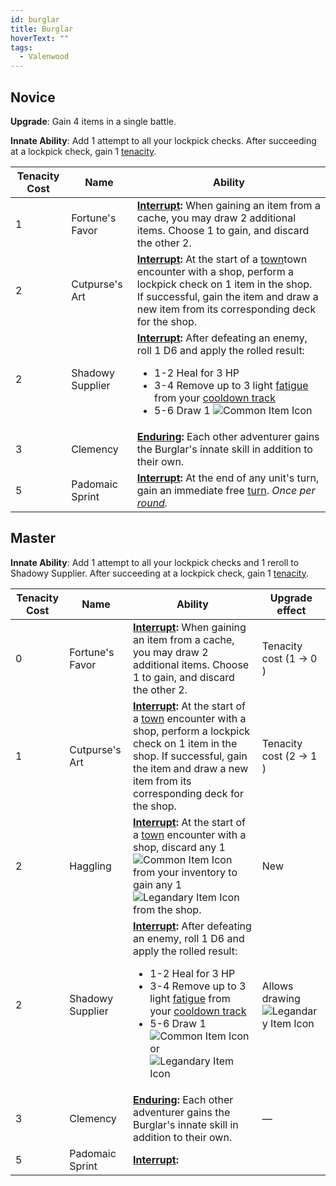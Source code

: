 ```yaml
---
id: burglar
title: Burglar
hoverText: ""
tags:
  - Valenwood
---
```


## Novice

**Upgrade**: Gain 4 items in a single battle.

**Innate Ability**: Add 1 attempt to all your lockpick checks. After succeeding at a lockpick check, gain 1 [tenacity](/docs/glossary/tenacity).

| Tenacity Cost | Name             | Ability                                                                                                                                                                                                                                                                                                                                                                      |
| ------------- | ---------------- | ---------------------------------------------------------------------------------------------------------------------------------------------------------------------------------------------------------------------------------------------------------------------------------------------------------------------------------------------------------------------------- |
| 1             | Fortune's Favor  | **[Interrupt](/docs/glossary/interrupt):** When gaining an item from a cache, you may draw 2 additional items. Choose 1 to gain, and discard the other 2.                                                                                                                                                                                                                    |
| 2             | Cutpurse's Art   | **[Interrupt](/docs/glossary/interrupt):** At the start of a [town](/docs/campaign/day/encounter-phase/town)town encounter with a shop, perform a lockpick check on 1 item in the shop. If successful, gain the item and draw a new item from its corresponding deck for the shop.                                                                                           |
| 2             | Shadowy Supplier | **[Interrupt](/docs/glossary/interrupt):** After defeating an enemy, roll 1 D6 and apply the rolled result: <ul><li>1-2 Heal for 3 HP</li><li>3-4 Remove up to 3 light [fatigue](/docs/glossary/fatigue) from your [cooldown track](/docs/glossary/cooldown-track)</li><li>5-6 Draw 1 <img src="/icons/common-item.svg" alt="Common Item Icon" class="icon-svg" /></li></ul> |
| 3             | Clemency         | **[Enduring](/docs/glossary/enduring):** Each other adventurer gains the Burglar's innate skill in addition to their own.                                                                                                                                                                                                                                                    |
| 5             | Padomaic Sprint  | **[Interrupt](/docs/glossary/interrupt):** At the end of any unit's turn, gain an immediate free [turn](/docs/glossary/turn). _Once per [round](/docs/battles/battle-round)._                                                                                                                                                                                                |

## Master

**Innate Ability**: Add 1 attempt to all your lockpick checks and 1 reroll to Shadowy Supplier. After succeeding at a lockpick check, gain 1 [tenacity](/docs/glossary/tenacity).

| Tenacity Cost | Name             | Ability                                                                                                                                                                                                                                                                                                                                                                                                                                                                    | Upgrade effect                                                                                        |
| ------------- | ---------------- | -------------------------------------------------------------------------------------------------------------------------------------------------------------------------------------------------------------------------------------------------------------------------------------------------------------------------------------------------------------------------------------------------------------------------------------------------------------------------- | ----------------------------------------------------------------------------------------------------- |
| 0             | Fortune's Favor  | **[Interrupt](/docs/glossary/interrupt):** When gaining an item from a cache, you may draw 2 additional items. Choose 1 to gain, and discard the other 2.                                                                                                                                                                                                                                                                                                                  | Tenacity cost (1 → 0 )                                                                                |
| 1             | Cutpurse's Art   | **[Interrupt](/docs/glossary/interrupt):** At the start of a [town](/docs/campaign/day/encounter-phase/town) encounter with a shop, perform a lockpick check on 1 item in the shop. If successful, gain the item and draw a new item from its corresponding deck for the shop.                                                                                                                                                                                             | Tenacity cost (2 → 1 )                                                                                |
| 2             | Haggling         | **[Interrupt](/docs/glossary/interrupt):** At the start of a [town](/docs/campaign/day/encounter-phase/town) encounter with a shop, discard any 1 <img src="/icons/common-item.svg" alt="Common Item Icon" className="icon-svg" /> from your inventory to gain any 1 <img src="/icons/legendary-item.svg" alt="Legandary Item Icon" className="icon-svg" /> from the shop.                                                                                                 | New                                                                                                   |
| 2             | Shadowy Supplier | **[Interrupt](/docs/glossary/interrupt):** After defeating an enemy, roll 1 D6 and apply the rolled result: <ul><li>1-2 Heal for 3 HP</li><li>3-4 Remove up to 3 light [fatigue](/docs/glossary/fatigue) from your [cooldown track](/docs/glossary/cooldown-track)</li><li>5-6 Draw 1 <img src="/icons/common-item.svg" alt="Common Item Icon" className="icon-svg" /> or <img src="/icons/legendary-item.svg" alt="Legandary Item Icon" className="icon-svg" /></li></ul> | Allows drawing <img src="/icons/legendary-item.svg" alt="Legandary Item Icon" className="icon-svg" /> |
| 3             | Clemency         | **[Enduring](/docs/glossary/enduring):** Each other adventurer gains the Burglar's innate skill in addition to their own.                                                                                                                                                                                                                                                                                                                                                  | —                                                                                                     |
| 5             | Padomaic Sprint  | **[Interrupt](/docs/glossary/interrupt):**                                                                                                                                                                                                                                                                                                                                                                                                                                 |                                                                                                       |
